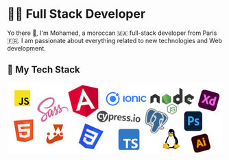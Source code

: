 # 👨‍💻 Full Stack Developer 

Yo there 👋, I'm Mohamed, a moroccan 🇲🇦 full-stack developer from Paris 🇫🇷. I am passionate about everything related to new technologies and Web development.

## 🤹 My Tech Stack 

![TechStack](tech-stack.png)
